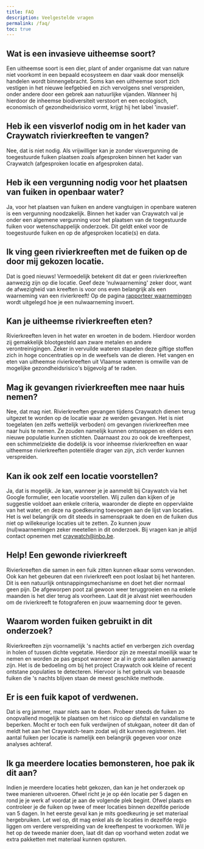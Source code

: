 ```yaml
---
title: FAQ
description: Veelgestelde vragen
permalink: /faq/
toc: true
---
```


## Wat is een invasieve uitheemse soort?

Een uitheemse soort is een dier, plant of ander organisme dat van nature niet voorkomt in een bepaald ecosysteem en daar vaak door menselijk handelen wordt binnengebracht. Soms kan een uitheemse soort zich vestigen in het nieuwe leefgebied en zich vervolgens snel verspreiden, onder andere door een gebrek aan natuurlijke vijanden. Wanneer hij hierdoor de inheemse biodiversiteit verstoort en een ecologisch, economisch of gezondheidsrisico vormt, krijgt hij het label 'invasief'.

## Heb ik een visverlof nodig om in het kader van Craywatch rivierkreeften te vangen?

Nee, dat is niet nodig. Als vrijwilliger kan je zonder visvergunning de toegestuurde fuiken plaatsen zoals afgesproken binnen het kader van Craywatch (afgesproken locatie en afgesproken data).

## Heb ik een vergunning nodig voor het plaatsen van fuiken in openbaar water?

Ja, voor het plaatsen van fuiken en andere vangtuigen in openbare wateren is een vergunning noodzakelijk. Binnen het kader van Craywatch val je onder een algemene vergunning voor het plaatsen van de toegestuurde fuiken voor wetenschappelijk onderzoek. Dit geldt enkel voor de toegestuurde fuiken en op de afgesproken locatie(s) en data.

## Ik ving geen rivierkreeften met de fuiken op de door mij gekozen locatie.

Dat is goed nieuws! Vermoedelijk betekent dit dat er geen rivierkreeften aanwezig zijn op die locatie. Geef deze 'nulwaarneming' zeker door, want de afwezigheid van kreeften is voor ons even belangrijk als een waarneming van een rivierkreeft! Op de pagina [rapporteer waarnemingen](/waarnemingen/) wordt uitgelegd hoe je een nulwaarneming invoert.

## Kan je uitheemse rivierkreeften eten? 

Rivierkreeften leven in het water en wroeten in de bodem. Hierdoor worden zij gemakkelijk blootgesteld aan zware metalen en andere verontreinigingen. Zeker in vervuilde wateren stapelen deze giftige stoffen zich in hoge concentraties op in de weefsels van de dieren. Het vangen en eten van uitheemse rivierkreeften uit Vlaamse wateren is omwille van de mogelijke gezondheidsrisico's bijgevolg af te raden.

## Mag ik gevangen rivierkreeften mee naar huis nemen?

Nee, dat mag niet. Rivierkreeften gevangen tijdens Craywatch dienen terug uitgezet te worden op de locatie waar ze werden gevangen. Het is niet toegelaten (en zelfs wettelijk verboden) om gevangen rivierkreeften mee naar huis te nemen. Ze zouden namelijk kunnen ontsnappen en elders een nieuwe populatie kunnen stichten. Daarnaast zou zo ook de kreeftenpest,  een schimmelziekte die dodelijk is voor inheemse rivierkreeften en waar uitheemse rivierkreeften potentiële drager van zijn, zich verder kunnen verspreiden.

## Kan ik ook zelf een locatie voorstellen?

Ja, dat is mogelijk. Je kan, wanneer je je aanmeldt bij Craywatch via het Google formulier, een locatie voorstellen. Wij zullen dan kijken of je suggestie voldoet aan enkele criteria, waaronder de diepte en oppervlakte van het water,  en deze na goedkeuring toevoegen aan de lijst van locaties. Het is wel belangrijk om dit steeds in samenspraak te doen en de fuiken dus niet op willekeurige locaties uit te zetten. Zo kunnen jouw (nul)waarnemingen zeker meetellen in dit onderzoek. Bij vragen kan je altijd contact opnemen met <craywatch@inbo.be>.

## Help! Een gewonde rivierkreeft

Rivierkreeften die samen in een fuik zitten kunnen elkaar soms verwonden. Ook kan het gebeuren dat een rivierkreeft een poot loslaat bij het hanteren. Dit is een natuurlijk ontsnappingsmechanisme en doet het dier normaal geen pijn. De afgeworpen poot zal gewoon weer teruggroeien en na enkele maanden is het dier terug als voorheen. Laat dit je alvast niet weerhouden om de rivierkreeft te fotograferen en jouw waarneming door te geven.

## Waarom worden fuiken gebruikt in dit onderzoek?

Rivierkreeften zijn voornamelijk 's nachts actief en verbergen zich overdag in holen of tussen dichte vegetatie. Hierdoor zijn ze meestal moeilijk waar te nemen en worden ze pas gespot wanneer ze al in grote aantallen aanwezig zijn. Het is de bedoeling om bij het project Craywatch ook kleine of recent ontstane populaties te detecteren. Hiervoor is het gebruik van beaasde fuiken die 's nachts blijven staan de meest geschikte methode.

## Er is een fuik kapot of verdwenen.

Dat is erg jammer, maar niets aan te doen. Probeer steeds de fuiken zo onopvallend mogelijk te plaatsen om het risico op diefstal en vandalisme te beperken. Mocht er toch een fuik verdwijnen of stukgaan, noteer dit dan of meldt het aan het Craywatch-team zodat wij dit kunnen registreren. Het aantal fuiken per locatie is namelijk een belangrijk gegeven voor onze analyses achteraf.

## Ik ga meerdere locaties bemonsteren, hoe pak ik dit aan?

Indien je meerdere locaties hebt gekozen, dan kan je het onderzoek op twee manieren uitvoeren. Ofwel richt je je op één locatie per 5 dagen en rond je je werk af voordat je aan de volgende plek begint. Ofwel plaats en controleer je de fuiken op twee of meer locaties binnen dezelfde periode van 5 dagen. In het eerste geval kan je mits goedkeuring je set materiaal hergebruiken. Let wel op, dit mag enkel als de locaties in dezelfde regio liggen om verdere verspreiding van de kreeftenpest te voorkomen. Wil je het op de tweede manier doen, laat dit dan op voorhand weten zodat we extra pakketten met materiaal kunnen opsturen.
